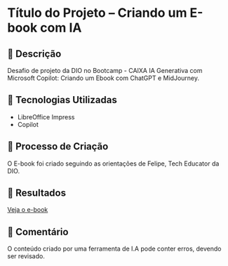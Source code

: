 # Título do Projeto – Criando um E-book com IA

## 📒 Descrição
Desafio de projeto da DIO no Bootcamp - CAIXA IA Generativa com Microsoft Copilot: Criando um Ebook com ChatGPT e MidJourney.

## 🤖 Tecnologias Utilizadas
- LibreOffice Impress
- Copilot

## 🧐 Processo de Criação
O E-book foi criado seguindo as orientações de Felipe, Tech Educator da DIO. 

## 🚀 Resultados

[Veja o e-book](https://github.com/Cris-Pin-Bel/Criando-E-book/blob/6f104c9847797277faa43f5ee4c002e993975d86/Ebook%20Constru%C3%A7%C3%A3o%20e%20IA.pdf)

## 💭 Comentário
O conteúdo criado por uma ferramenta de I.A pode conter erros, devendo ser revisado.

